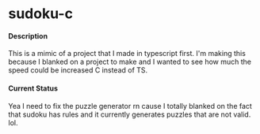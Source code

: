 # sudoku-c


#### Description
This is a mimic of a project that I made in typescript first. I'm making this because I blanked on a project to make and I wanted to see how much the speed could be increased C instead of TS.
#### Current Status
Yea I need to fix the puzzle generator rn cause I totally blanked on the fact that sudoku has rules and it currently generates puzzles that are not valid. lol.